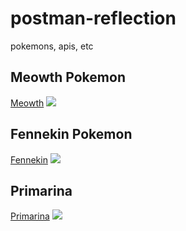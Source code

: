 # postman-reflection
pokemons, apis, etc
<h2>Meowth Pokemon</h2>
<a href="https://pokeapi.co/api/v2/pokemon/meowth" target="_blank">Meowth</a>
<img src="https://github.com/user-attachments/assets/bc469441-fe24-4638-8211-2bb497cabe40"><br>

<h2>Fennekin Pokemon</h2>
<a href="https://pokeapi.co/api/v2/pokemon/fennekin" target="_blank">Fennekin</a>
<img src="https://github.com/user-attachments/assets/0abdceb5-515d-4c38-89dd-00310776d2ae"><br>

<h2>Primarina</h2>
<a href="https://pokeapi.co/api/v2/pokemon/primarina" target="_blank">Primarina</a>
<img src="https://github.com/user-attachments/assets/7721d252-3db9-46a4-a4c6-5d7e0ef17215">


